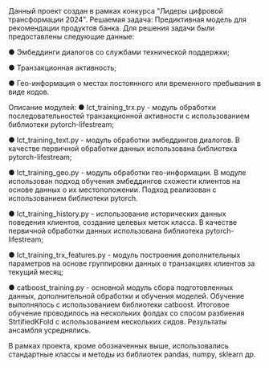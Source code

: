 <link rel="stylesheet" href="background.css">
Данный проект создан в рамках конкурса "Лидеры цифровой трансформации 2024". Решаемая задача: Предиктивная модель для рекомендации продуктов банка.
Для решения задачи были предоставлены следующие данные:

● Эмбеддинги диалогов со службами технической поддержки;

● Транзакционная активность;

● Гео-информация о местах постоянного или временного пребывания в виде кодов.

Описание модулей:
● lct_training_trx.py - модуль обработки последовательностей транзакционной активности с использованием библиотеки pytorch-lifestream;

● lct_training_text.py - модуль обработки эмбеддингов диалогов. В качестве первичной обработки данных использована библиотека pytorch-lifestream;

● lct_training_geo.py - модуль обработки гео-информации. В модуле использован подход обучения эмбеддингов схожести клиентов на основе данных о их местоположении. Подход реализован с использованием библиотеки pytorch.  

● lct_training_history.py - использование исторических данных поведения клиентов, создание целевых меток класса. В качестве первичной обработки данных использована библиотека pytorch-lifestream;

● lct_training_trx_features.py - модуль построения дополнительных параметров на основе группировки данных о транзакциях клиентов за текущий месяц;

● catboost_training.py - основной модуль сбора подготовленных данных, дополнительной обработки и обучения моделей. Обучение выполнялось с использованием библиотеки catboost. Итоговое обучение проводилось на нескольких фолдах со спосом разбиения StrtifiedKFold с использованием нескольких сидов. Результаты ансамбля усреднялись.

В рамках проекта, кроме обозначенных выше, использовались стандартные классы и методы из библиотек pandas, numpy, sklearn др. 